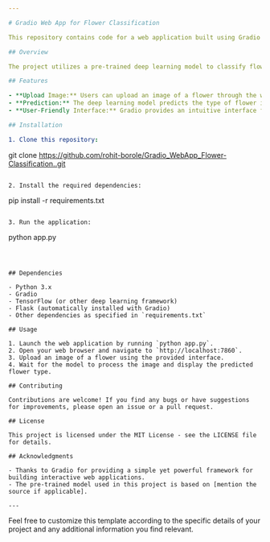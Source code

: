 ```yaml
---

# Gradio Web App for Flower Classification

This repository contains code for a web application built using Gradio that classifies images of flowers into different categories.

## Overview

The project utilizes a pre-trained deep learning model to classify flower images uploaded by users through a web interface. Gradio is used to create a simple yet effective user interface where users can upload an image, and the model predicts the type of flower present in the image.

## Features

- **Upload Image:** Users can upload an image of a flower through the web interface.
- **Prediction:** The deep learning model predicts the type of flower in the image from a set of predefined categories.
- **User-Friendly Interface:** Gradio provides an intuitive interface for users to interact with the model without needing deep technical knowledge.

## Installation

1. Clone this repository:

   ```
   git clone https://github.com/rohit-borole/Gradio_WebApp_Flower-Classification..git
   ```

2. Install the required dependencies:

   ```
   pip install -r requirements.txt
   ```

3. Run the application:

   ```
   python app.py
   ```



## Dependencies

- Python 3.x
- Gradio
- TensorFlow (or other deep learning framework)
- Flask (automatically installed with Gradio)
- Other dependencies as specified in `requirements.txt`

## Usage

1. Launch the web application by running `python app.py`.
2. Open your web browser and navigate to `http://localhost:7860`.
3. Upload an image of a flower using the provided interface.
4. Wait for the model to process the image and display the predicted flower type.

## Contributing

Contributions are welcome! If you find any bugs or have suggestions for improvements, please open an issue or a pull request.

## License

This project is licensed under the MIT License - see the LICENSE file for details.

## Acknowledgments

- Thanks to Gradio for providing a simple yet powerful framework for building interactive web applications.
- The pre-trained model used in this project is based on [mention the source if applicable].

---
```


Feel free to customize this template according to the specific details of your project and any additional information you find relevant.
